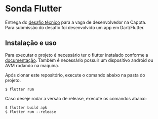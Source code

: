 # Sonda Flutter

Entrega do [desafio técnico](https://gist.github.com/eliasgarciajr/4ef466621b13f34963368b695f15a520) para a vaga de desenvolvedor na Cappta. <br>
Para submissão do desafio foi desenvolvido um app em Dart/Flutter.

## Instalação e uso

Para executar o projeto é necessário ter o flutter instalado conforme a [documentação](https://flutter.dev/docs).
Também é necessário possuir um dispositivo android ou AVM rodando na maquina.

Após clonar este repositório, execute o comando abaixo na pasta do projeto.
```
$ flutter run
```
Caso deseje rodar a versão de release, execute os comandos abaixo:
```
$ flutter build apk
$ flutter run --release
```
